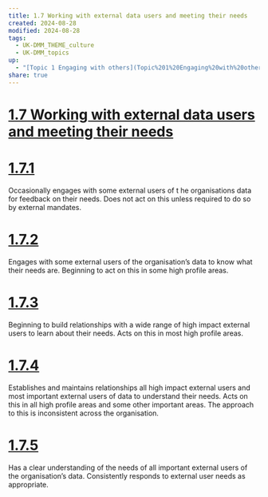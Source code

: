 ```yaml
---
title: 1.7 Working with external data users and meeting their needs
created: 2024-08-28
modified: 2024-08-28
tags:
  - UK-DMM_THEME_culture
  - UK-DMM_topics
up:
  - "[Topic 1 Engaging with others](Topic%201%20Engaging%20with%20others.md)"
share: true
---
```

# [1.7 Working with external data users and meeting their needs](1.7%20Working%20with%20external%20data%20users%20and%20meeting%20their%20needs.md)
# [1.7.1](1.7.1.md)

Occasionally engages with some external users of t he organisations data for feedback on their needs. Does not act on this unless required to do so by external mandates.

# [1.7.2](1.7.2.md)

Engages with some external users of the organisation’s data to know what their needs are. Beginning to act on this in some high profile areas.

# [1.7.3](1.7.3.md)

Beginning to build relationships with a wide range of high impact external users to learn about their needs. Acts on this in most high profile areas.

# [1.7.4](1.7.4.md)

Establishes and maintains relationships all high impact external users and most important external users of data to understand their needs. Acts on this in all high profile areas and some other important areas. The approach to this is inconsistent across the organisation.

# [1.7.5](1.7.5.md)

Has a clear understanding of the needs of all important external users of the organisation’s data. Consistently responds to external user needs as appropriate.
